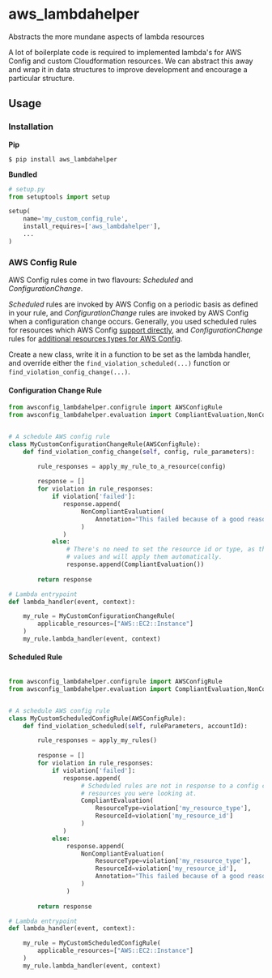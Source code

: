 # aws_lambdahelper
Abstracts the more mundane aspects of lambda resources

A lot of boilerplate code is required to implemented lambda's for AWS Config and custom Cloudformation resources. We can
abstract this away and wrap it in data structures to improve development and encourage a particular structure.

## Usage

### Installation

__Pip__
```shell
$ pip install aws_lambdahelper
```

__Bundled__
```python
# setup.py
from setuptools import setup

setup(
    name='my_custom_config_rule',
    install_requires=['aws_lambdahelper'],
    ...
)
```

### AWS Config Rule

AWS Config rules come in two flavours: _Scheduled_ and _ConfigurationChange_.

_Scheduled_ rules are invoked by AWS Config on a periodic basis as defined in your rule, and _ConfigurationChange_
rules are invoked by AWS Config when a configuration change occurs. Generally, you used scheduled rules for resources
which AWS Config [support directly](http://docs.aws.amazon.com/config/latest/developerguide/resource-config-reference.html),
and _ConfigurationChange_ rules for 
[additional resources types for AWS Config](http://docs.aws.amazon.com/config/latest/developerguide/evaluate-config_develop-rules_nodejs.html#creating-custom-rules-for-additional-resource-types).


Create a new class, write it in a function to be set as the lambda handler, and override either the 
`find_violation_scheduled(...)` function or `find_violation_config_change(...)`.

#### Configuration Change Rule

```python
from awsconfig_lambdahelper.configrule import AWSConfigRule
from awsconfig_lambdahelper.evaluation import CompliantEvaluation,NonCompliantEvaluation


# A schedule AWS config rule
class MyCustomConfigurationChangeRule(AWSConfigRule):
    def find_violation_config_change(self, config, rule_parameters):

        rule_responses = apply_my_rule_to_a_resource(config)
        
        response = []
        for violation in rule_responses:
            if violation['failed']:
               response.append(
                    NonCompliantEvaluation(
                        Annotation="This failed because of a good reason."
                    )
               ) 
            else:
                # There's no need to set the resource id or type, as the library is aware of those
                # values and will apply them automatically.
                response.append(CompliantEvaluation())
        
        return response

# Lambda entrypoint
def lambda_handler(event, context):

    my_rule = MyCustomConfigurationChangeRule(
        applicable_resources=["AWS::EC2::Instance"]
    )
    my_rule.lambda_handler(event, context)


```


#### Scheduled Rule

```python

from awsconfig_lambdahelper.configrule import AWSConfigRule
from awsconfig_lambdahelper.evaluation import CompliantEvaluation,NonCompliantEvaluation


# A schedule AWS config rule
class MyCustomScheduledConfigRule(AWSConfigRule):
    def find_violation_scheduled(self, ruleParameters, accountId):

        rule_responses = apply_my_rules()
        
        response = []
        for violation in rule_responses:
            if violation['failed']:
               response.append(
                    # Scheduled rules are not in response to a config change, so you need to tell AWS Config what
                    # resources you were looking at.
                    CompliantEvaluation(
                        ResourceType=violation['my_resource_type'],
                        ResourceId=violation['my_resource_id']
                    )
               ) 
            else:
                response.append(
                    NonCompliantEvaluation(
                        ResourceType=violation['my_resource_type'],
                        ResourceId=violation['my_resource_id'],
                        Annotation="This failed because of a good reason."
                    )
                )
        
        return response

# Lambda entrypoint
def lambda_handler(event, context):

    my_rule = MyCustomScheduledConfigRule(
        applicable_resources=["AWS::EC2::Instance"]
    )
    my_rule.lambda_handler(event, context)

```